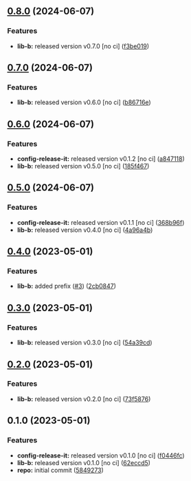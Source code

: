 

## [0.8.0](https://github.com/quannt-paypay/monorepo-semantic-releases/compare/@mono/app-b-v0.7.0...@mono/app-b-v0.8.0) (2024-06-07)


### Features

* **lib-b:** released version v0.7.0 [no ci] ([f3be019](https://github.com/quannt-paypay/monorepo-semantic-releases/commit/f3be019bd2aa03204abea6418e3a55577a154cd7))

## [0.7.0](https://github.com/quannt-paypay/monorepo-semantic-releases/compare/@mono/app-b-v0.6.0...@mono/app-b-v0.7.0) (2024-06-07)


### Features

* **lib-b:** released version v0.6.0 [no ci] ([b86716e](https://github.com/quannt-paypay/monorepo-semantic-releases/commit/b86716e3181a39946c506b76e2b21394ee182ca8))

## [0.6.0](https://github.com/quannt-paypay/monorepo-semantic-releases/compare/@mono/app-b-v0.5.0...@mono/app-b-v0.6.0) (2024-06-07)


### Features

* **config-release-it:** released version v0.1.2 [no ci] ([a847118](https://github.com/quannt-paypay/monorepo-semantic-releases/commit/a84711814f2e20eb0ac8bd8d2e4e10a616ce54a8))
* **lib-b:** released version v0.5.0 [no ci] ([185f467](https://github.com/quannt-paypay/monorepo-semantic-releases/commit/185f4671b903127057cab16c7bc6bd27e5ca12db))

## [0.5.0](https://github.com/quannt-paypay/monorepo-semantic-releases/compare/@mono/app-b-v0.4.0...@mono/app-b-v0.5.0) (2024-06-07)


### Features

* **config-release-it:** released version v0.1.1 [no ci] ([368b96f](https://github.com/quannt-paypay/monorepo-semantic-releases/commit/368b96ff78be2b87952648add6ad93d0490f183f))
* **lib-b:** released version v0.4.0 [no ci] ([4a96a4b](https://github.com/quannt-paypay/monorepo-semantic-releases/commit/4a96a4ba077226f04771498d52fbee205846ca77))

## [0.4.0](https://github.com/b12k/monorepo-semantic-releases/compare/@mono/app-b-v0.3.0...@mono/app-b-v0.4.0) (2023-05-01)


### Features

* **lib-b:** added prefix ([#3](https://github.com/b12k/monorepo-semantic-releases/issues/3)) ([2cb0847](https://github.com/b12k/monorepo-semantic-releases/commit/2cb08478f16b3efa133c5af2b632c14f295ac2ff))

## [0.3.0](https://github.com/b12k/monorepo-semantic-releases/compare/@mono/app-b-v0.2.0...@mono/app-b-v0.3.0) (2023-05-01)


### Features

* **lib-b:** released version v0.3.0 [no ci] ([54a39cd](https://github.com/b12k/monorepo-semantic-releases/commit/54a39cd3309e052d8e4682d3e0c31e06ac890674))

## [0.2.0](https://github.com/b12k/monorepo-semantic-releases/compare/@mono/app-b-v0.1.0...@mono/app-b-v0.2.0) (2023-05-01)


### Features

* **lib-b:** released version v0.2.0 [no ci] ([73f5876](https://github.com/b12k/monorepo-semantic-releases/commit/73f587631a469011022e53599b9ebb864ea4a7c7))

## 0.1.0 (2023-05-01)


### Features

* **config-release-it:** released version v0.1.0 [no ci] ([f0446fc](https://github.com/b12k/monorepo-semantic-releases/commit/f0446fc59c62a71c8d9847d38f6de84f001540ad))
* **lib-b:** released version v0.1.0 [no ci] ([62eccd5](https://github.com/b12k/monorepo-semantic-releases/commit/62eccd51c89c12413e352a0fcaee68aefd0401bf))
* **repo:** initial commit ([5849273](https://github.com/b12k/monorepo-semantic-releases/commit/58492737f01fe3a2fd98e0b2b3c0646e6850a8db))